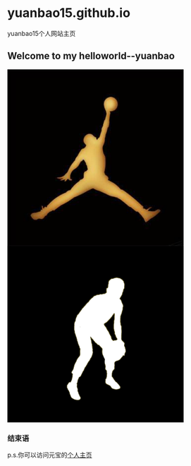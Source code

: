 # yuanbao15.github.io
yuanbao15个人网站主页

## Welcome to my helloworld--yuanbao

<img src="./Pic/Jordan.jpg" width = "400" height = "400" alt="jordan" align=center />
<img src="./Pic/Yuanbao.jpg" width = "400" height = "400" alt="yuanbao" align=center />


### 结束语
p.s.你可以访问元宝的[个人主页](https://yuanbao15.github.io)
